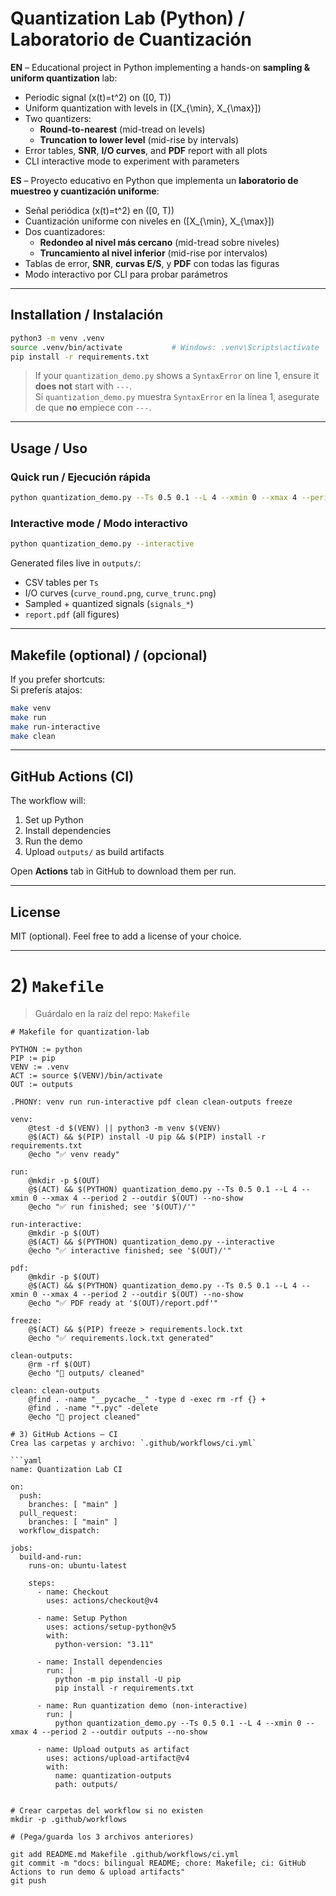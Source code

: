 # Quantization Lab (Python) / Laboratorio de Cuantización

**EN** – Educational project in Python implementing a hands-on **sampling & uniform quantization** lab:
- Periodic signal \(x(t)=t^2\) on \([0, T)\)
- Uniform quantization with levels in \([X_{\min}, X_{\max}]\)
- Two quantizers:
  - **Round-to-nearest** (mid-tread on levels)
  - **Truncation to lower level** (mid-rise by intervals)
- Error tables, **SNR**, **I/O curves**, and **PDF** report with all plots
- CLI interactive mode to experiment with parameters

**ES** – Proyecto educativo en Python que implementa un **laboratorio de muestreo y cuantización uniforme**:
- Señal periódica \(x(t)=t^2\) en \([0, T)\)
- Cuantización uniforme con niveles en \([X_{\min}, X_{\max}]\)
- Dos cuantizadores:
  - **Redondeo al nivel más cercano** (mid-tread sobre niveles)
  - **Truncamiento al nivel inferior** (mid-rise por intervalos)
- Tablas de error, **SNR**, **curvas E/S**, y **PDF** con todas las figuras
- Modo interactivo por CLI para probar parámetros

---

## Installation / Instalación

```bash
python3 -m venv .venv
source .venv/bin/activate           # Windows: .venv\Scripts\activate
pip install -r requirements.txt
```

> If your `quantization_demo.py` shows a `SyntaxError` on line 1, ensure it **does not** start with `---`.  
> Si `quantization_demo.py` muestra `SyntaxError` en la línea 1, asegurate de que **no** empiece con `---`.

---

## Usage / Uso

### Quick run / Ejecución rápida
```bash
python quantization_demo.py --Ts 0.5 0.1 --L 4 --xmin 0 --xmax 4 --period 2 --outdir outputs --no-show
```

### Interactive mode / Modo interactivo
```bash
python quantization_demo.py --interactive
```

Generated files live in `outputs/`:
- CSV tables per `Ts`
- I/O curves (`curve_round.png`, `curve_trunc.png`)
- Sampled + quantized signals (`signals_*`)
- `report.pdf` (all figures)

---

## Makefile (optional) / (opcional)

If you prefer shortcuts:  
Si preferís atajos:

```bash
make venv
make run
make run-interactive
make clean
```

---

## GitHub Actions (CI)

The workflow will:
1) Set up Python  
2) Install dependencies  
3) Run the demo  
4) Upload `outputs/` as build artifacts

Open **Actions** tab in GitHub to download them per run.

---

## License

MIT (optional). Feel free to add a license of your choice.

---

# 2) `Makefile`

> Guárdalo en la raíz del repo: `Makefile`

```make
# Makefile for quantization-lab

PYTHON := python
PIP := pip
VENV := .venv
ACT := source $(VENV)/bin/activate
OUT := outputs

.PHONY: venv run run-interactive pdf clean clean-outputs freeze

venv:
    @test -d $(VENV) || python3 -m venv $(VENV)
    @$(ACT) && $(PIP) install -U pip && $(PIP) install -r requirements.txt
    @echo "✅ venv ready"

run:
    @mkdir -p $(OUT)
    @$(ACT) && $(PYTHON) quantization_demo.py --Ts 0.5 0.1 --L 4 --xmin 0 --xmax 4 --period 2 --outdir $(OUT) --no-show
    @echo "✅ run finished; see '$(OUT)/'"

run-interactive:
    @mkdir -p $(OUT)
    @$(ACT) && $(PYTHON) quantization_demo.py --interactive
    @echo "✅ interactive finished; see '$(OUT)/'"

pdf:
    @mkdir -p $(OUT)
    @$(ACT) && $(PYTHON) quantization_demo.py --Ts 0.5 0.1 --L 4 --xmin 0 --xmax 4 --period 2 --outdir $(OUT) --no-show
    @echo "✅ PDF ready at '$(OUT)/report.pdf'"

freeze:
    @$(ACT) && $(PIP) freeze > requirements.lock.txt
    @echo "✅ requirements.lock.txt generated"

clean-outputs:
    @rm -rf $(OUT)
    @echo "🧹 outputs/ cleaned"

clean: clean-outputs
    @find . -name "__pycache__" -type d -exec rm -rf {} +
    @find . -name "*.pyc" -delete
    @echo "🧹 project cleaned"
    
# 3) GitHub Actions – CI
Crea las carpetas y archivo: `.github/workflows/ci.yml`

```yaml
name: Quantization Lab CI

on:
  push:
    branches: [ "main" ]
  pull_request:
    branches: [ "main" ]
  workflow_dispatch:

jobs:
  build-and-run:
    runs-on: ubuntu-latest

    steps:
      - name: Checkout
        uses: actions/checkout@v4

      - name: Setup Python
        uses: actions/setup-python@v5
        with:
          python-version: "3.11"

      - name: Install dependencies
        run: |
          python -m pip install -U pip
          pip install -r requirements.txt

      - name: Run quantization demo (non-interactive)
        run: |
          python quantization_demo.py --Ts 0.5 0.1 --L 4 --xmin 0 --xmax 4 --period 2 --outdir outputs --no-show

      - name: Upload outputs as artifact
        uses: actions/upload-artifact@v4
        with:
          name: quantization-outputs
          path: outputs/
          
          
# Crear carpetas del workflow si no existen
mkdir -p .github/workflows

# (Pega/guarda los 3 archivos anteriores)

git add README.md Makefile .github/workflows/ci.yml
git commit -m "docs: bilingual README; chore: Makefile; ci: GitHub Actions to run demo & upload artifacts"
git push
